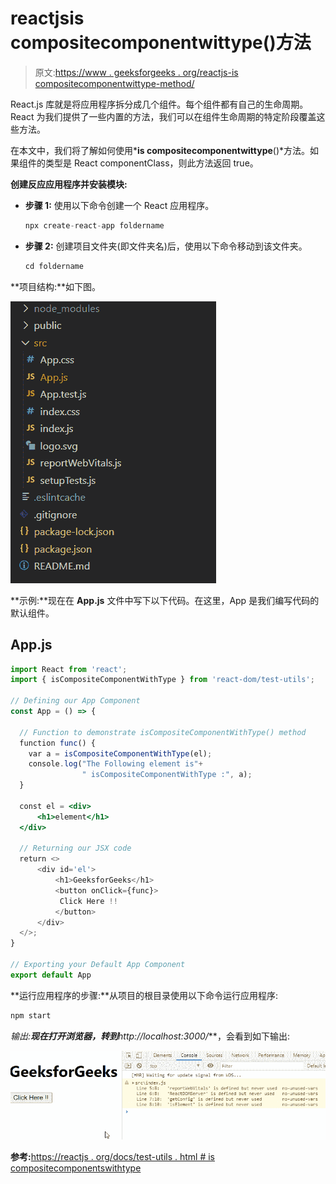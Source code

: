 # reactjsis compositecomponentwittype()方法

> 原文:[https://www . geeksforgeeks . org/reactjs-is compositecomponentwittype-method/](https://www.geeksforgeeks.org/reactjs-iscompositecomponentwithtype-method/)

React.js 库就是将应用程序拆分成几个组件。每个组件都有自己的生命周期。React 为我们提供了一些内置的方法，我们可以在组件生命周期的特定阶段覆盖这些方法。

在本文中，我们将了解如何使用***is compositecomponentwittype**()*方法。如果组件的类型是 React componentClass，则此方法返回 true。

**创建反应应用程序并安装模块:**

*   **步骤 1:** 使用以下命令创建一个 React 应用程序。

    ```jsx
    npx create-react-app foldername
    ```

*   **步骤 2:** 创建项目文件夹(即文件夹名)后，使用以下命令移动到该文件夹。

    ```jsx
    cd foldername
    ```

**项目结构:**如下图。

![](img/f04ae0d8b722a9fff0bd9bd138b29c23.png)

**示例:**现在在 **App.js** 文件中写下以下代码。在这里，App 是我们编写代码的默认组件。

## App.js

```jsx
import React from 'react';
import { isCompositeComponentWithType } from 'react-dom/test-utils';

// Defining our App Component
const App = () => {

  // Function to demonstrate isCompositeComponentWithType() method
  function func() {
    var a = isCompositeComponentWithType(el);
    console.log("The Following element is"+
                " isCompositeComponentWithType :", a);
  }

  const el = <div>
      <h1>element</h1>
  </div>

  // Returning our JSX code
  return <>
      <div id='el'>
          <h1>GeeksforGeeks</h1>
          <button onClick={func}>
           Click Here !!
          </button>
      </div>
  </>;
}

// Exporting your Default App Component
export default App
```

**运行应用程序的步骤:**从项目的根目录使用以下命令运行应用程序:

```jsx
npm start
```

**输出:**现在打开浏览器，转到***http://localhost:3000/***，会看到如下输出:

![](img/5d32eb78c97a9ee15e509e9dfb7cddb6.png)

**参考:**[https://reactjs . org/docs/test-utils . html # is compositecomponentswithtype](https://reactjs.org/docs/test-utils.html#iscompositecomponentwithtype)